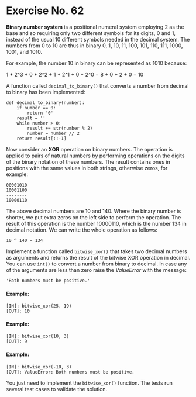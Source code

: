 # Exercise No. 62

**Binary number system** is a positional numeral system employing 2 as the base and so requiring only two different symbols for its digits, 0 and 1, instead of the usual 10 different symbols needed in the decimal system. The numbers from 0 to 10 are thus in binary 0, 1, 10, 11, 100, 101, 110, 111, 1000, 1001, and 1010.

For example, the number 10 in binary can be represented as 1010 because:

1 * 2^3 + 0 * 2^2 + 1 * 2^1 + 0 * 2^0 = 8 + 0 + 2 + 0 = 10


A function called `decimal_to_binary()` that converts a number from decimal to binary has been implemented:

```
def decimal_to_binary(number):
    if number == 0:
        return '0'
    result = ''
    while number > 0:
        result += str(number % 2)
        number = number // 2
    return result[::-1]
```

Now consider an **XOR** operation on binary numbers. The operation is applied to pairs of natural numbers by performing operations on the digits of the binary notation of these numbers. The result contains ones in positions with the same values in both strings, otherwise zeros, for example:

    00001010
    10001100
    --------
    10000110


The above decimal numbers are 10 and 140. Where the binary number is shorter, we put extra zeros on the left side to perform the operation. The result of this operation is the number 10000110, which is the number 134 in decimal notation. We can write the whole operation as follows:

    10 ^ 140 = 134


Implement a function called `bitwise_xor()` that takes two decimal numbers as arguments and returns the result of the bitwise XOR operation in decimal. You can use `int()` to convert a number from binary to decimal. In case any of the arguments are less than zero raise the *ValueError* with the message:

    'Both numbers must be positive.'


#### Example:

    [IN]: bitwise_xor(25, 19)
    [OUT]: 10


#### Example:

    [IN]: bitwise_xor(10, 3)
    [OUT]: 9


#### Example:

    [IN]: bitwise_xor(-10, 3)
    [OUT]: ValueError: Both numbers must be positive.


You just need to implement the `bitwise_xor()` function. The tests run several test cases to validate the solution.


